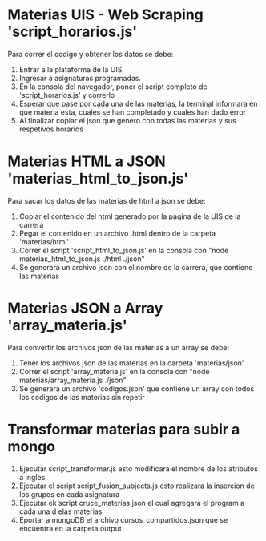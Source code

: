# Materias UIS - Web Scraping 'script_horarios.js'

Para correr el codigo y obtener los datos se debe:

1. Entrar a la plataforma de la UIS.
2. Ingresar a asignaturas programadas.
3. En la consola del navegador, poner el script completo de 'script_horarios.js' y correrlo
4. Esperar que pase por cada una de las materias, la terminal informara en que materia esta, cuales se han completado y cuales han dado error
5. Al finalizar copiar el json que genero con todas las materias y sus respetivos horarios

# Materias HTML a JSON 'materias_html_to_json.js'

Para sacar los datos de las materias de html a json se debe:

1. Copiar el contenido del html generado por la pagina de la UIS de la carrera
2. Pegar el contenido en un archivo .html dentro de la carpeta 'materias/html'
3. Correr el script 'script_html_to_json.js' en la consola con "node materias_html_to_json.js ./html ./json"
4. Se generara un archivo json con el nombre de la carrera, que contiene las materias

# Materias JSON a Array 'array_materia.js'

Para convertir los archivos json de las materias a un array se debe:

1. Tener los archivos json de las materias en la carpeta 'materias/json'
2. Correr el script 'array_materia.js' en la consola con "node materias/array_materia.js ./json"
3. Se generara un archivo 'codigos.json' que contiene un array con todos los codigos de las materias sin repetir

# Transformar materias para subir a mongo
1. Ejecutar script_transformar.js  esto modificara el nombre de los atributos a ingles
2. Ejecutar el script script_fusion_subjects.js  esto realizara la insercion de los grupos en cada  asignatura
3. Ejecutar ek script cruce_materias.json el cual agregara el program  a cada una d elas materias
4. Eportar a mongoDB el archivo cursos_compartidos.json que se encuentra en la carpeta output
